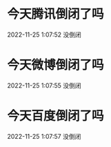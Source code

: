 # 今天腾讯倒闭了吗

2022-11-25 1:07:52 没倒闭

# 今天微博倒闭了吗

2022-11-25 1:07:55 没倒闭

# 今天百度倒闭了吗

2022-11-25 1:07:57 没倒闭

